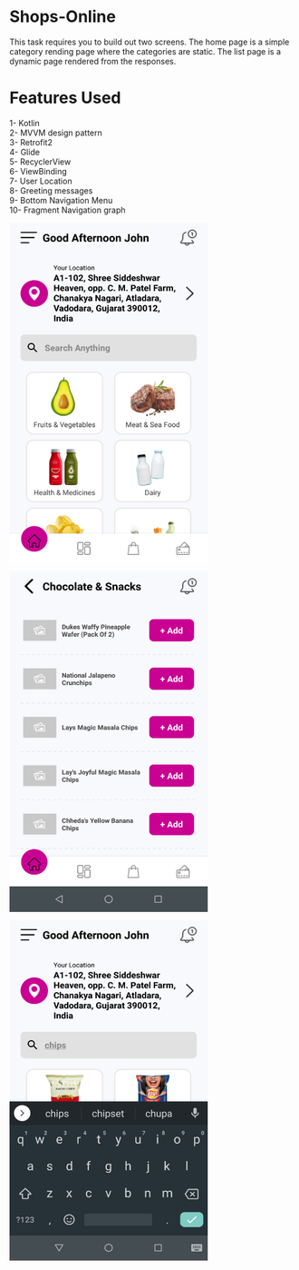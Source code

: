 # Shops-Online
This task requires you to build out two screens.
The home page is a simple category rending page where the categories are static. The list page is a dynamic page rendered from the responses.


# Features Used

1- Kotlin  
2- MVVM design pattern  
3- Retrofit2  
4- Glide  
5- RecyclerView  
6- ViewBinding  
7- User Location      
8- Greeting messages      
9- Bottom Navigation Menu     
10- Fragment Navigation graph     


<a href="images"><img src="https://github.com/SanjuChauhan/Shops-Online/blob/main/images/HomePage.png" align="center" height="600" width="350" ></a>         


<a href="images"><img src="https://github.com/SanjuChauhan/Shops-Online/blob/main/images/CategoryPage.png" align="center" height="600" width="350" ></a>     


<a href="images"><img src="https://github.com/SanjuChauhan/Shops-Online/blob/main/images/Search.png" align="center" height="600" width="350" ></a>       

